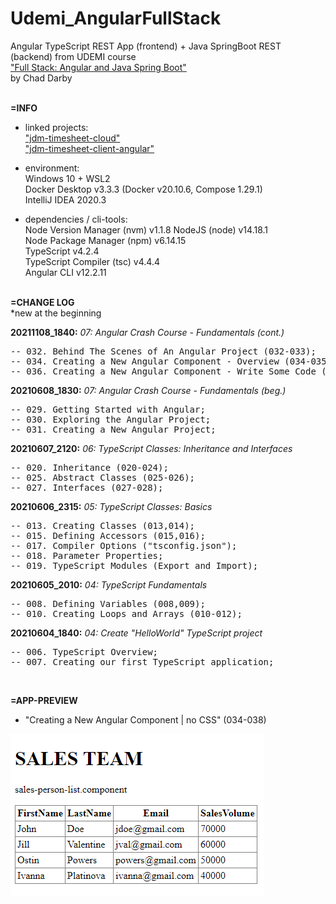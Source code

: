 # Udemi_AngularFullStack
Angular TypeScript REST App (frontend) + Java SpringBoot REST (backend) from UDEMI course <br>
["Full Stack: Angular and Java Spring Boot"](https://www.udemy.com/course/full-stack-angular-spring-boot-tutorial/) <br>
by Chad Darby<br>
<br>


**=INFO**

- linked projects:<br>
["jdm-timesheet-cloud"](https://github.com/drvicx/jdm-timesheet-cloud) <br>
["jdm-timesheet-client-angular"](https://github.com/drvicx/jdm-timesheet-client-angular) <br>

- environment:<br>
  Windows 10 + WSL2 <br>
  Docker Desktop v3.3.3 (Docker v20.10.6, Compose 1.29.1) <br>
  IntelliJ IDEA 2020.3 <br>

- dependencies / cli-tools:<br>
  Node Version Manager (nvm) v1.1.8
  NodeJS (node) v14.18.1 <br>
  Node Package Manager (npm) v6.14.15 <br>
  TypeScript v4.2.4 <br>
  TypeScript Compiler (tsc) v4.4.4 <br>
  Angular CLI v12.2.11 <br>
  <br>


**=CHANGE LOG**<br>
*new at the beginning

**20211108_1840:** _07: Angular Crash Course - Fundamentals (cont.)_
<pre>
-- 032. Behind The Scenes of An Angular Project (032-033);
-- 034. Creating a New Angular Component - Overview (034-035);
-- 036. Creating a New Angular Component - Write Some Code (036-038);
</pre>

**20210608_1830:** _07: Angular Crash Course - Fundamentals (beg.)_
<pre>
-- 029. Getting Started with Angular;
-- 030. Exploring the Angular Project;
-- 031. Creating a New Angular Project;
</pre>

**20210607_2120:** _06: TypeScript Classes: Inheritance and Interfaces_
<pre>
-- 020. Inheritance (020-024);
-- 025. Abstract Classes (025-026);
-- 027. Interfaces (027-028);
</pre>

**20210606_2315:** _05: TypeScript Classes: Basics_
<pre>
-- 013. Creating Classes (013,014);
-- 015. Defining Accessors (015,016);
-- 017. Compiler Options ("tsconfig.json");
-- 018. Parameter Properties;
-- 019. TypeScript Modules (Export and Import);
</pre>

**20210605_2010:** _04: TypeScript Fundamentals_
<pre>
-- 008. Defining Variables (008,009);
-- 010. Creating Loops and Arrays (010-012);
</pre>

**20210604_1840:** _04: Create "HelloWorld" TypeScript project_
<pre>
-- 006. TypeScript Overview;
-- 007. Creating our first TypeScript application;
</pre>
<br>

**=APP-PREVIEW**

- "Creating a New Angular Component | no CSS" (034-038)

![preview](_preview/udm-rest-angular_20211108_172143_1.png?raw=true)
